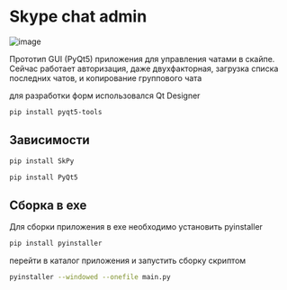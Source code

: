 # Skype chat admin
 
![image](![image](https://user-images.githubusercontent.com/1984061/139675615-30bfcde4-3f29-4e05-b599-152f8a1a9884.png))

 Прототип GUI (PyQt5) приложения для управления чатами в скайпе. Сейчас работает авторизация, даже двухфакторная, загрузка списка последних чатов, и копирование группового чата

для разработки форм использовался Qt Designer 

```sh
pip install pyqt5-tools
```

## Зависимости
```sh
pip install SkPy
```
```sh
pip install PyQt5
```
## Сборка в exe
Для сборки приложения в exe необходимо установить pyinstaller 
```sh
pip install pyinstaller
```
перейти в каталог приложения и запустить сборку скриптом


```sh
pyinstaller --windowed --onefile main.py
```
